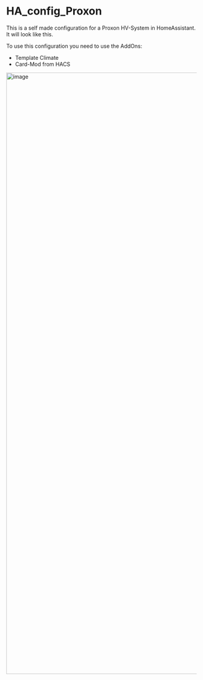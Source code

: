 # HA_config_Proxon

This is a self made configuration for a Proxon HV-System in HomeAssistant.
It will look like this.

To use this configuration you need to use the AddOns:
- Template Climate
- Card-Mod
from HACS

<img width="1592" alt="image" src="https://github.com/Stroett/HA_config_Proxon/assets/129255114/372b1af0-cb87-4b77-975d-f2ecdb01a373">
